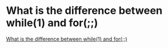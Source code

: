 # What is the difference between while(1) and for(;;)
[What is the difference between while(1) and for(;;)](https://aiwithcloud.com/2022/09/19/what_is_the_difference_between_while1_and_for/)